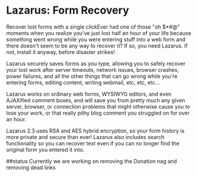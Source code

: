 # Lazarus: Form Recovery

Recover lost forms with a single clickEver had one of those "oh $*#@" moments when you realize you've just lost half an hour of your life because something went wrong while you were entering stuff into a web form and there doesn't seem to be any way to recover it? If so, you need Lazarus. If not, install it anyway, before disaster strikes!

Lazarus securely saves forms as you type, allowing you to safely recover your lost work after server timeouts, network issues, browser crashes, power failures, and all the other things that can go wrong while you're entering forms, editing content, writing webmail, etc, etc, etc...

Lazarus works on ordinary web forms, WYSIWYG editors, and even AJAXified comment boxes, and will save you from pretty much any given server, browser, or connection problems that might otherwise cause you to lose your work, or that really pithy blog comment you struggled on for over an hour.

Lazarus 2.3 uses RSA and AES hybrid encryption, so your form history is more private and secure than ever! Lazarus also includes search functionality so you can recover text even if you can no longer find the original form you entered it into.

##status
Currently we are working on removing the  Donation nag and removing dead links
